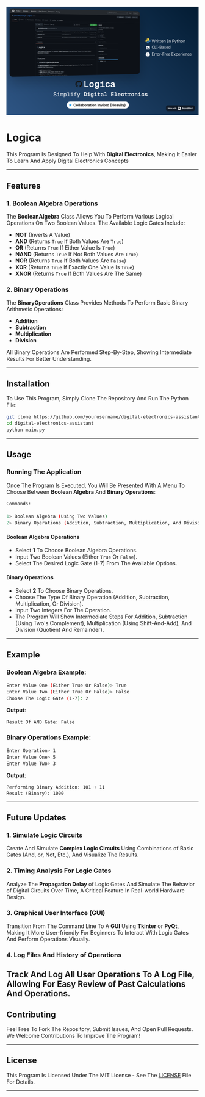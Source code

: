 ![Banner](Resources/Banner%20(Logica).png)


# Logica

This Program Is Designed To Help With **Digital Electronics**, Making It Easier To Learn And Apply Digital Electronics Concepts

---

## Features

### 1. Boolean Algebra Operations

The **BooleanAlgebra** Class Allows You To Perform Various Logical Operations On Two Boolean Values. The Available Logic Gates Include:
- **NOT** (Inverts A Value)
- **AND** (Returns `True` If Both Values Are `True`)
- **OR** (Returns `True` If Either Value Is `True`)
- **NAND** (Returns `True` If Not Both Values Are `True`)
- **NOR** (Returns `True` If Both Values Are `False`)
- **XOR** (Returns `True` If Exactly One Value Is `True`)
- **XNOR** (Returns `True` If Both Values Are The Same)

### 2. Binary Operations

The **BinaryOperations** Class Provides Methods To Perform Basic Binary Arithmetic Operations:
- **Addition**
- **Subtraction**
- **Multiplication**
- **Division**

All Binary Operations Are Performed Step-By-Step, Showing Intermediate Results For Better Understanding.

---

## Installation

To Use This Program, Simply Clone The Repository And Run The Python File:

```bash
git clone https://github.com/yourusername/digital-electronics-assistant.git
cd digital-electronics-assistant
python main.py
```

---

## Usage

### Running The Application
Once The Program Is Executed, You Will Be Presented With A Menu To Choose Between **Boolean Algebra** And **Binary Operations**:

```bash
Commands:

1> Boolean Algebra (Using Two Values)
2> Binary Operations (Addition, Subtraction, Multiplication, And Division)
```

#### Boolean Algebra Operations
- Select **1** To Choose Boolean Algebra Operations.
- Input Two Boolean Values (Either `True` Or `False`).
- Select The Desired Logic Gate (1-7) From The Available Options.

#### Binary Operations
- Select **2** To Choose Binary Operations.
- Choose The Type Of Binary Operation (Addition, Subtraction, Multiplication, Or Division).
- Input Two Integers For The Operation.
- The Program Will Show Intermediate Steps For Addition, Subtraction (Using Two's Complement), Multiplication (Using Shift-And-Add), And Division (Quotient And Remainder).

---

## Example

### Boolean Algebra Example:
```bash
Enter Value One (Either True Or False)> True
Enter Value Two (Either True Or False)> False
Choose The Logic Gate (1-7): 2
```
**Output**:
```
Result Of AND Gate: False
```

### Binary Operations Example:
```bash
Enter Operation> 1
Enter Value One> 5
Enter Value Two> 3
```
**Output**:
```
Performing Binary Addition: 101 + 11
Result (Binary): 1000
```

---
## Future Updates

### 1. **Simulate Logic Circuits**
Create And Simulate **Complex Logic Circuits** Using Combinations of Basic Gates (And, or, Not, Etc.), And Visualize The Results.

### 2. **Timing Analysis For Logic Gates**
Analyze The **Propagation Delay** of Logic Gates And Simulate The Behavior of Digital Circuits Over Time, A Critical Feature In Real-world Hardware Design.

### 3. **Graphical User Interface (GUI)**
Transition From The Command Line To A **GUI** Using **Tkinter** or **PyQt**, Making It More User-friendly For Beginners To Interact With Logic Gates And Perform Operations Visually.

### 4. **Log Files And History of Operations**
Track And Log All User Operations To A **Log File**, Allowing For Easy Review of Past Calculations And Operations.
---

## Contributing

Feel Free To Fork The Repository, Submit Issues, And Open Pull Requests. We Welcome Contributions To Improve The Program!

---

## License

This Program Is Licensed Under The MIT License - See The [LICENSE](LICENSE) File For Details.

---
